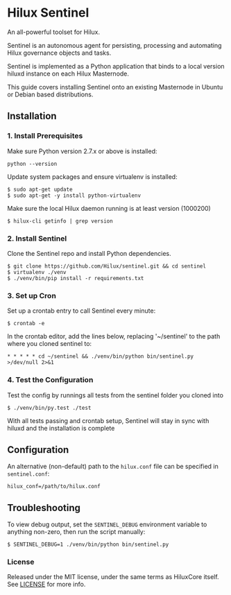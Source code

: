 # Hilux Sentinel

An all-powerful toolset for Hilux.

Sentinel is an autonomous agent for persisting, processing and automating Hilux governance objects and tasks.

Sentinel is implemented as a Python application that binds to a local version hiluxd instance on each Hilux Masternode.

This guide covers installing Sentinel onto an existing Masternode in Ubuntu or Debian based distributions.

## Installation

### 1. Install Prerequisites

Make sure Python version 2.7.x or above is installed:

    python --version

Update system packages and ensure virtualenv is installed:

    $ sudo apt-get update
    $ sudo apt-get -y install python-virtualenv

Make sure the local Hilux daemon running is at least version  (1000200)

    $ hilux-cli getinfo | grep version

### 2. Install Sentinel

Clone the Sentinel repo and install Python dependencies.

    $ git clone https://github.com/Hilux/sentinel.git && cd sentinel
    $ virtualenv ./venv
    $ ./venv/bin/pip install -r requirements.txt

### 3. Set up Cron

Set up a crontab entry to call Sentinel every minute:

    $ crontab -e

In the crontab editor, add the lines below, replacing '~/sentinel' to the path where you cloned sentinel to:

    * * * * * cd ~/sentinel && ./venv/bin/python bin/sentinel.py >/dev/null 2>&1

### 4. Test the Configuration

Test the config by runnings all tests from the sentinel folder you cloned into

    $ ./venv/bin/py.test ./test

With all tests passing and crontab setup, Sentinel will stay in sync with hiluxd and the installation is complete

## Configuration

An alternative (non-default) path to the `hilux.conf` file can be specified in `sentinel.conf`:

    hilux_conf=/path/to/hilux.conf

## Troubleshooting

To view debug output, set the `SENTINEL_DEBUG` environment variable to anything non-zero, then run the script manually:

    $ SENTINEL_DEBUG=1 ./venv/bin/python bin/sentinel.py

### License

Released under the MIT license, under the same terms as HiluxCore itself. See [LICENSE](LICENSE) for more info.
